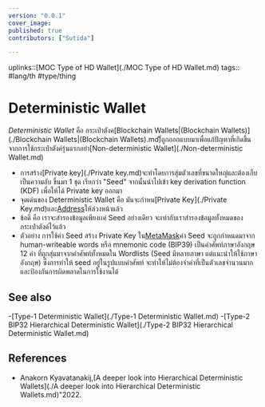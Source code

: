```yaml
---
version: "0.0.1"
cover_image:
published: true
contributors: ["Sutida"]

---
```

uplinks::[MOC Type of HD Wallet](./MOC Type of HD Wallet.md)
tags:: #lang/th #type/thing

# Deterministic Wallet
*Deterministic Wallet* คือ กระเป๋าตังค[Blockchain Wallets|(Blockchain Wallets)](./Blockchain Wallets|(Blockchain Wallets).md)ี่ถูกออกแบบมาเพื่อแก้ปัญหาที่เกิดขึ้นจากการใช้กระเป๋าตังค์รุ่นแรกอย่า[Non-deterministic Wallet](./Non-deterministic Wallet.md)
- การสร้าง[Private key](./Private key.md)จะทำโดยการสุ่มตัวเลขที่ขนาดใหญ่และต้องเก็บเป็นความลับ ขึ้นมา 1 ชุด เรียกว่า "Seed" จากนั้นนำไปเข้า key derivation function (KDF) เพื่อให้ได้ Private key ออกมา
- จุดเด่นของ Deterministic Wallet คือ มันจะกำหน[Private Key](./Private Key.md)และ[Address](./Address.md)ให้ล่วงหน้าแล้ว 
- ข้อดี คือ เราจะสำรองข้อมูลเพียงเเค่ Seed อย่างเดียว จะเท่ากับเราสำรองข้อมูลทั้งหมดของกระเป๋าตังค์ไว้แล้ว
- ตัวอย่าง การใช้ค่า Seed สร้าง Private Key ใน[MetaMask](./MetaMask.md)ค่า Seed จะถูกกำหนดมาจาก human-writeable words หรือ mnemonic code (BIP39) เป็นคำศัพท์ภาษาอังกฤษ 12 คำ ที่ถูกสุ่มมาจากคำศัพท์ทั้งหมดใน Wordlists (Seed มีหลายภาษา แต่แนะนำให้ใช้ภาษาอังกฤษ) ซึ่งการทำให้ seed อยู่ในรูปแบบคำศัพท์ จะทำให้ไม่ต้องจำค่าที่เป็นตัวเลขจำนวนมาก และป้องกันการผิดพลาดในการใช้งานได้

## See also
-[Type-1 Deterministic Wallet](./Type-1 Deterministic Wallet.md)
-[Type-2 BIP32 Hierarchical Deterministic Wallet](./Type-2 BIP32 Hierarchical Deterministic Wallet.md)
## References
- Anakorn Kyavatanakij,[A deeper look into Hierarchical Deterministic Wallets](./A deeper look into Hierarchical Deterministic Wallets.md)"2022.

